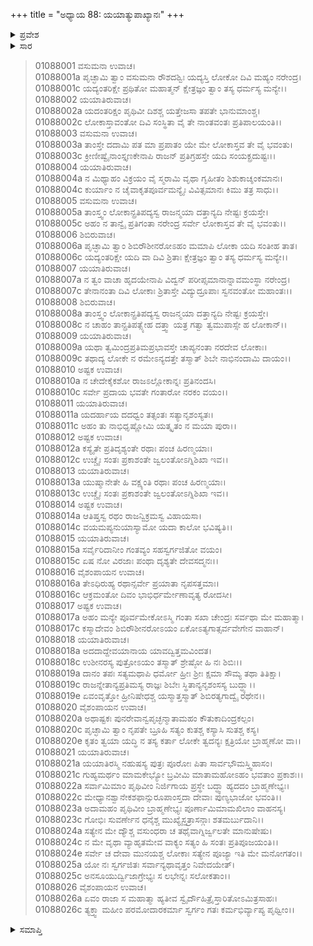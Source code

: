 +++
title = "ಅಧ್ಯಾಯ 88: ಯಯಾತ್ಯುಪಾಖ್ಯಾನಃ"
+++

<details><summary>ಪ್ರವೇಶ</summary>


।।   ಓಂ ಓಂ ನಮೋ ನಾರಾಯಣಾಯ।।   ಶ್ರೀ ವೇದವ್ಯಾಸಾಯ ನಮಃ ।।

ಶ್ರೀ ಕೃಷ್ಣದ್ವೈಪಾಯನ ವೇದವ್ಯಾಸ ವಿರಚಿತ  

**ಶ್ರೀ ಮಹಾಭಾರತ**

**ಆದಿ ಪರ್ವ**

**ಸಂಭವ ಪರ್ವ**

**ಅಧ್ಯಾಯ 88**

</details>


<details><summary>ಸಾರ</summary>

ಯಯಾತಿ ಮತ್ತು ಅವನ ಮೊಮ್ಮಕ್ಕಳ ಸಂವಾದ; ಯಯಾತಿಯು ಪುನಃ ಸ್ವರ್ಗವನ್ನೇರಿದುದು (1-26)

</details>


> 01088001 ವಸುಮನಾ ಉವಾಚ।  
01088001a ಪೃಚ್ಛಾಮಿ ತ್ವಾಂ ವಸುಮನಾ ರೌಶದಶ್ವಿಃ ಯದ್ಯಸ್ತಿ ಲೋಕೋ ದಿವಿ ಮಹ್ಯಂ ನರೇಂದ್ರ।  
01088001c ಯದ್ಯಂತರಿಕ್ಷೇ ಪ್ರಥಿತೋ ಮಹಾತ್ಮನ್ ಕ್ಷೇತ್ರಜ್ಞಂ ತ್ವಾಂ ತಸ್ಯ ಧರ್ಮಸ್ಯ ಮನ್ಯೇ।।  
01088002 ಯಯಾತಿರುವಾಚ।  
01088002a ಯದಂತರಿಕ್ಷಂ ಪೃಥಿವೀ ದಿಶಶ್ಚ ಯತ್ತೇಜಸಾ ತಪತೇ ಭಾನುಮಾಂಶ್ಚ।  
01088002c ಲೋಕಾಸ್ತಾವಂತೋ ದಿವಿ ಸಂಸ್ಥಿತಾ ವೈ ತೇ ನಾಂತವಂತಃ ಪ್ರತಿಪಾಲಯಂತಿ।।  
01088003 ವಸುಮನಾ ಉವಾಚ।  
01088003a ತಾಂಸ್ತೇ ದದಾಮಿ ಪತ ಮಾ ಪ್ರಪಾತಂ ಯೇ ಮೇ ಲೋಕಾಸ್ತವ ತೇ ವೈ ಭವಂತು।  
01088003c ಕ್ರೀಣೀಷ್ವೈನಾಂಸ್ತೃಣಕೇನಾಪಿ ರಾಜನ್ ಪ್ರತಿಗ್ರಹಸ್ತೇ ಯದಿ ಸಂಯಕ್ಪ್ರದುಷ್ಟಃ।।  
01088004 ಯಯಾತಿರುವಾಚ।  
01088004a ನ ಮಿಥ್ಯಾಹಂ ವಿಕ್ರಯಂ ವೈ ಸ್ಮರಾಮಿ ವೃಥಾ ಗೃಹೀತಂ ಶಿಶುಕಾಚ್ಶಂಕಮಾನಃ।  
01088004c ಕುರ್ಯಾಂ ನ ಚೈವಾಕೃತಪೂರ್ವಮನ್ಯೈಃ ವಿವಿತ್ಸಮಾನಃ ಕಿಮು ತತ್ರ ಸಾಧು।।  
01088005 ವಸುಮನಾ ಉವಾಚ।  
01088005a ತಾಂಸ್ತ್ವಂ ಲೋಕಾನ್ಪ್ರತಿಪದ್ಯಸ್ವ ರಾಜನ್ಮಯಾ ದತ್ತಾನ್ಯದಿ ನೇಷ್ಟಃ ಕ್ರಯಸ್ತೇ।  
01088005c ಅಹಂ ನ ತಾನ್ವೈ ಪ್ರತಿಗಂತಾ ನರೇಂದ್ರ ಸರ್ವೇ ಲೋಕಾಸ್ತವ ತೇ ವೈ ಭವಂತು।।  
01088006 ಶಿಬಿರುವಾಚ।  
01088006a ಪೃಚ್ಛಾಮಿ ತ್ವಾಂ ಶಿಬಿರೌಶೀನರೋಽಹಂ ಮಮಾಪಿ ಲೋಕಾ ಯದಿ ಸಂತೀಹ ತಾತ।  
01088006c ಯದ್ಯಂತರಿಕ್ಷೇ ಯದಿ ವಾ ದಿವಿ ಶ್ರಿತಾಃ ಕ್ಷೇತ್ರಜ್ಞಂ ತ್ವಾಂ ತಸ್ಯ ಧರ್ಮಸ್ಯ ಮನ್ಯೇ।।  
01088007 ಯಯಾತಿರುವಾಚ।  
01088007a ನ ತ್ವಂ ವಾಚಾ ಹೃದಯೇನಾಪಿ ವಿದ್ವನ್ ಪರೀಪ್ಸಮಾನಾನ್ನಾವಮಂಸ್ಥಾ ನರೇಂದ್ರ।  
01088007c ತೇನಾನಂತಾ ದಿವಿ ಲೋಕಾಃ ಶ್ರಿತಾಸ್ತೇ ವಿದ್ಯುದ್ರೂಪಾಃ ಸ್ವನವಂತೋ ಮಹಾಂತಃ।।  
01088008 ಶಿಬಿರುವಾಚ।  
01088008a ತಾಂಸ್ತ್ವಂ ಲೋಕಾನ್ಪ್ರತಿಪದ್ಯಸ್ವ ರಾಜನ್ಮಯಾ ದತ್ತಾನ್ಯದಿ ನೇಷ್ಟಃ ಕ್ರಯಸ್ತೇ।  
01088008c ನ ಚಾಹಂ ತಾನ್ಪ್ರತಿಪತ್ಸ್ಯೇಹ ದತ್ತ್ವಾ ಯತ್ರ ಗತ್ವಾ ತ್ವಮುಪಾಸ್ಸೇ ಹ ಲೋಕಾನ್।।  
01088009 ಯಯಾತಿರುವಾಚ।   
01088009a ಯಥಾ ತ್ವಮಿಂದ್ರಪ್ರತಿಮಪ್ರಭಾವಸ್ತೇ ಚಾಪ್ಯನಂತಾ ನರದೇವ ಲೋಕಾಃ।  
01088009c ತಥಾದ್ಯ ಲೋಕೇ ನ ರಮೇಽನ್ಯದತ್ತೇ ತಸ್ಮಾತ್ ಶಿಬೇ ನಾಭಿನಂದಾಮಿ ದಾಯಂ।।  
01088010 ಅಷ್ಟಕ ಉವಾಚ।  
01088010a ನ ಚೇದೇಕೈಕಶೋ ರಾಜಽಲ್ಲೋಕಾನ್ನಃ ಪ್ರತಿನಂದಸಿ।  
01088010c ಸರ್ವೇ ಪ್ರದಾಯ ಭವತೇ ಗಂತಾರೋ ನರಕಂ ವಯಂ।।  
01088011 ಯಯಾತಿರುವಾಚ।  
01088011a ಯದರ್ಹಾಯ ದದಧ್ವಂ ತತ್ಸಂತಃ ಸತ್ಯಾನೃಶಂಸ್ಯತಃ।  
01088011c ಅಹಂ ತು ನಾಭಿಧೃಷ್ಣೋಮಿ ಯತ್ಕೃತಂ ನ ಮಯಾ ಪುರಾ।।  
01088012 ಅಷ್ಟಕ ಉವಾಚ।  
01088012a ಕಸ್ಯೈತೇ ಪ್ರತಿದೃಶ್ಯಂತೇ ರಥಾಃ ಪಂಚ ಹಿರಣ್ಮಯಾಃ।  
01088012c ಉಚ್ಚೈಃ ಸಂತಃ ಪ್ರಕಾಶಂತೇ ಜ್ವಲಂತೋಽಗ್ನಿಶಿಖಾ ಇವ।।  
01088013 ಯಯಾತಿರುವಾಚ।  
01088013a ಯುಷ್ಮಾನೇತೇ ಹಿ ವಕ್ಷ್ಯಂತಿ ರಥಾಃ ಪಂಚ ಹಿರಣ್ಮಯಾಃ।  
01088013c ಉಚ್ಚೈಃ ಸಂತಃ ಪ್ರಕಾಶಂತೇ ಜ್ವಲಂತೋಽಗ್ನಿಶಿಖಾ ಇವ।।  
01088014 ಅಷ್ಟಕ ಉವಾಚ।  
01088014a ಆತಿಷ್ತಸ್ವ ರಥಂ ರಾಜನ್ವಿಕ್ರಮಸ್ವ ವಿಹಾಯಸಾ।  
01088014c ವಯಮಪ್ಯನುಯಾಸ್ಯಾಮೋ ಯದಾ ಕಾಲೋ ಭವಿಷ್ಯತಿ।।  
01088015 ಯಯಾತಿರುವಾಚ।  
01088015a ಸರ್ವೈರಿದಾನೀಂ ಗಂತವ್ಯಂ ಸಹಸ್ವರ್ಗಜಿತೋ ವಯಂ।  
01088015c ಏಷ ನೋ ವಿರಜಾಃ ಪಂಥಾ ದೃಶ್ಯತೇ ದೇವಸದ್ಮನಃ।।  
01088016 ವೈಶಂಪಾಯನ ಉವಾಚ।  
01088016a ತೇಽಧಿರುಹ್ಯ ರಥಾನ್ಸರ್ವೇ ಪ್ರಯಾತಾ ನೃಪಸತ್ತಮಾಃ।  
01088016c ಆಕ್ರಮಂತೋ ದಿವಂ ಭಾಭಿರ್ಧರ್ಮೇಣಾವೃತ್ಯ ರೋದಸೀ।  
01088017 ಅಷ್ಟಕ ಉವಾಚ।  
01088017a ಅಹಂ ಮನ್ಯೇ ಪೂರ್ವಮೇಕೋಽಸ್ಮಿ ಗಂತಾ ಸಖಾ ಚೇಂದ್ರಃ ಸರ್ವಥಾ ಮೇ ಮಹಾತ್ಮಾ।  
01088017c ಕಸ್ಮಾದೇವಂ ಶಿಬಿರೌಶೀನರೋಽಯಂ ಏಕೋಽತ್ಯಗಾತ್ಸರ್ವವೇಗೇನ ವಾಹಾನ್।  
01088018 ಯಯಾತಿರುವಾಚ।  
01088018a ಅದದಾದ್ದೇವಯಾನಾಯ ಯಾವದ್ವಿತ್ತಮವಿಂದತ।  
01088018c ಉಶೀನರಸ್ಯ ಪುತ್ರೋಽಯಂ ತಸ್ಮಾತ್ ಶ್ರೇಷ್ಠೋ ಹಿ ನಃ ಶಿಬಿಃ।।  
01088019a ದಾನಂ ತಪಃ ಸತ್ಯಮಥಾಪಿ ಧರ್ಮೋ ಹ್ರೀಃ ಶ್ರೀಃ ಕ್ಷಮಾ ಸೌಮ್ಯ ತಥಾ ತಿತಿಕ್ಷಾ।  
01088019c ರಾಜನ್ನೇತಾನ್ಯಪ್ರತಿಮಸ್ಯ ರಾಜ್ಞಃ ಶಿಬೇಃ ಸ್ಥಿತಾನ್ಯನೃಶಂಸಸ್ಯ ಬುದ್ಧ್ಯಾ।।  
01088019e ಏವಂವೃತ್ತೋ ಹ್ರೀನಿಷೇಧಶ್ಚ ಯಸ್ಮಾತ್ತಸ್ಮಾತ್ ಶಿಬಿರತ್ಯಗಾದ್ವೈ ರಥೇನ।।  
01088020 ವೈಶಂಪಾಯನ ಉವಾಚ।  
01088020a ಅಥಾಷ್ಟಕಃ ಪುನರೇವಾನ್ವಪೃಚ್ಛನ್ಮಾತಾಮಹಂ ಕೌತುಕಾದಿಂದ್ರಕಲ್ಪಂ।  
01088020c ಪೃಚ್ಛಾಮಿ ತ್ವಾಂ ನೃಪತೇ ಬ್ರೂಹಿ ಸತ್ಯಂ ಕುತಶ್ಚ ಕಸ್ಯಾಸಿ ಸುತಶ್ಚ ಕಸ್ಯ।  
01088020e ಕೃತಂ ತ್ವಯಾ ಯದ್ಧಿ ನ ತಸ್ಯ ಕರ್ತಾ ಲೋಕೇ ತ್ವದನ್ಯಃ ಕ್ಷತ್ರಿಯೋ ಬ್ರಾಹ್ಮಣೋ ವಾ।।  
01088021 ಯಯಾತಿರುವಾಚ।  
01088021a ಯಯಾತಿರಸ್ಮಿ ನಹುಷಸ್ಯ ಪುತ್ರಃ ಪೂರೋಃ ಪಿತಾ ಸಾರ್ವಭೌಮಸ್ತ್ವಿಹಾಸಂ।   
01088021c ಗುಹ್ಯಮರ್ಥಂ ಮಾಮಕೇಭ್ಯೋ ಬ್ರವೀಮಿ ಮಾತಾಮಹೋಽಹಂ ಭವತಾಂ ಪ್ರಕಾಶಃ।।   
01088022a ಸರ್ವಾಮಿಮಾಂ ಪೃಥಿವೀಂ ನಿರ್ಜಿಗಾಯ ಪ್ರಸ್ಥೇ ಬದ್ಧ್ವಾ ಹ್ಯದದಂ ಬ್ರಾಹ್ಮಣೇಭ್ಯಃ।   
01088022c ಮೇಧ್ಯಾನಶ್ವಾನೇಕಶಫಾನ್ಸುರೂಪಾಂಸ್ತದಾ ದೇವಾಃ ಪುಣ್ಯಭಾಜೋ ಭವಂತಿ।।   
01088023a ಅದಾಮಹಂ ಪೃಥಿವೀಂ ಬ್ರಾಹ್ಮಣೇಭ್ಯಃ ಪೂರ್ಣಾಮಿಮಾಮಖಿಲಾಂ ವಾಹನಸ್ಯ।  
01088023c ಗೋಭಿಃ ಸುವರ್ಣೇನ ಧನೈಶ್ಚ ಮುಖ್ಯೈಸ್ತತ್ರಾಸನ್ಗಾಃ ಶತಮರ್ಬುದಾನಿ।।  
01088024a ಸತ್ಯೇನ ಮೇ ದ್ಯೌಶ್ಚ ವಸುಂಧರಾ ಚ ತಥೈವಾಗ್ನಿರ್ಜ್ವಲತೇ ಮಾನುಷೇಷು।  
01088024c ನ ಮೇ ವೃಥಾ ವ್ಯಾಹೃತಮೇವ ವಾಕ್ಯಂ ಸತ್ಯಂ ಹಿ ಸಂತಃ ಪ್ರತಿಪೂಜಯಂತಿ।।  
01088024e ಸರ್ವೇ ಚ ದೇವಾ ಮುನಯಶ್ಚ ಲೋಕಾಃ ಸತ್ಯೇನ ಪೂಜ್ಯಾ ಇತಿ ಮೇ ಮನೋಗತಂ।।  
01088025a ಯೋ ನಃ ಸ್ವರ್ಗಜಿತಃ ಸರ್ವಾನ್ಯಥಾವೃತ್ತಂ ನಿವೇದಯೇತ್।  
01088025c ಅನಸೂಯುರ್ದ್ವಿಜಾಗ್ರೇಭ್ಯಃ ಸ ಲಭೇನ್ನಃ ಸಲೋಕತಾಂ।।  
01088026 ವೈಶಂಪಾಯನ ಉವಾಚ।  
01088026a ಏವಂ ರಾಜಾ ಸ ಮಹಾತ್ಮಾ ಹ್ಯತೀವ ಸ್ವೈರ್ದೌಹಿತ್ರೈಸ್ತಾರಿತೋಽಮಿತ್ರಸಾಹಃ।  
01088026c ತ್ಯಕ್ತ್ವಾ ಮಹೀಂ ಪರಮೋದಾರಕರ್ಮಾ ಸ್ವರ್ಗಂ ಗತಃ ಕರ್ಮಭಿರ್ವ್ಯಾಪ್ಯ ಪೃಥ್ವೀಂ।।


<details><summary>ಸಮಾಪ್ತಿ</summary>

ಇತಿ ಶ್ರೀ ಮಹಾಭಾರತೇ ಆದಿಪರ್ವಣಿ ಸಂಭವಪರ್ವಣಿ ಯಯಾತ್ಯುಪಾಖ್ಯಾನೇ ಅಷ್ಟಾಶೀತಿತಮೋಽಧ್ಯಾಯಃ।।  
ಇದು ಶ್ರೀ ಮಹಾಭಾರತದಲ್ಲಿ ಆದಿಪರ್ವದಲ್ಲಿ ಸಂಭವ ಪರ್ವದಲ್ಲಿ ಯಯಾತಿ-ಉಪಾಖ್ಯಾನದಲ್ಲಿ ಎಂಭತ್ತೆಂಟನೆಯ ಅಧ್ಯಾಯವು.

</details>

